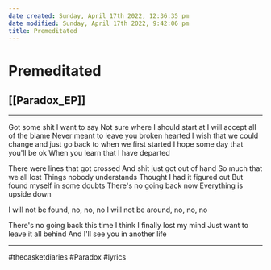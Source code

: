 ```yaml
---
date created: Sunday, April 17th 2022, 12:36:35 pm
date modified: Sunday, April 17th 2022, 9:42:06 pm
title: Premeditated 
---
```

# Premeditated
## [[Paradox_EP]]

---

Got some shit I want to say
Not sure where I should start at
I will accept all of the blame
Never meant to leave you broken hearted
I wish that we could change
and just go back to when we first started
I hope some day that you'll be ok
When you learn that I have departed

There were lines that got crossed
And shit just got out of hand
So much that we all lost
Things nobody understands
Thought I had it figured out
But found myself in some doubts
There's no going back now
Everything is upside down

I will not be found, no, no, no
I will not be around, no, no, no

There's no going back this time
I think I finally lost my mind
Just want to leave it all behind
And I'll see you in another life

---

#thecasketdiaries #Paradox #lyrics